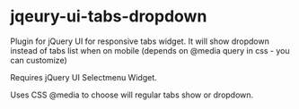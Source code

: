 # jqeury-ui-tabs-dropdown
Plugin for jQuery UI for responsive tabs widget. It will show dropdown instead of tabs list when on mobile (depends on @media query in css - you can customize)

Requires jQuery UI Selectmenu Widget.

Uses CSS @media to choose will regular tabs show or dropdown.

